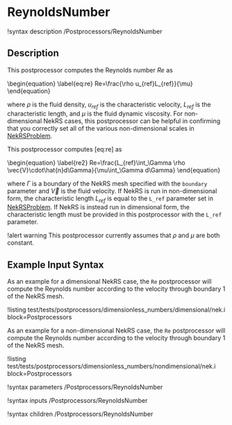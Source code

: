# ReynoldsNumber

!syntax description /Postprocessors/ReynoldsNumber

## Description

This postprocessor computes the Reynolds number $Re$ as

\begin{equation}
\label{eq:re}
Re=\frac{\rho u_{ref}L_{ref}}{\mu}
\end{equation}

where $\rho$ is the fluid density, $u_{ref}$ is the characteristic velocity, $L_{ref}$ is
the characteristic length, and $\mu$ is the fluid dynamic viscosity. For non-dimensional
NekRS cases, this postprocessor can be helpful in confirming that you correctly set all
of the various non-dimensional scales in [NekRSProblem](/problems/NekRSProblem.md).

This postprocessor computes [eq:re] as

\begin{equation}
\label{re2}
Re=\frac{L_{ref}\int_\Gamma \rho \vec{V}\cdot\hat{n}d\Gamma}{\mu\int_\Gamma d\Gamma}
\end{equation}

where $\Gamma$ is a boundary of the NekRS mesh specified with the `boundary` parameter
and $\vec{V}$ is the fluid velocity. If NekRS is run in non-dimensional form, the
characteristic length $L_{ref}$ is equal to the `L_ref` parameter set in
[NekRSProblem](/problems/NekRSProblem.md). If NekRS is instead run in dimensional form,
the characteristic length must be provided in this postprocessor with the `L_ref` parameter.

!alert warning
This postprocessor currently assumes that $\rho$ and $\mu$ are both constant.

## Example Input Syntax

As an example for a dimensional NekRS case, the `Re` postprocessor will compute the Reynolds number according
to the velocity through boundary 1 of the NekRS mesh.

!listing test/tests/postprocessors/dimensionless_numbers/dimensional/nek.i
  block=Postprocessors

As an example for a non-dimensional NekRS case, the `Re` postprocessor will compute the Reynolds number according
to the velocity through boundary 1 of the NekRS mesh.

!listing test/tests/postprocessors/dimensionless_numbers/nondimensional/nek.i
  block=Postprocessors

!syntax parameters /Postprocessors/ReynoldsNumber

!syntax inputs /Postprocessors/ReynoldsNumber

!syntax children /Postprocessors/ReynoldsNumber
